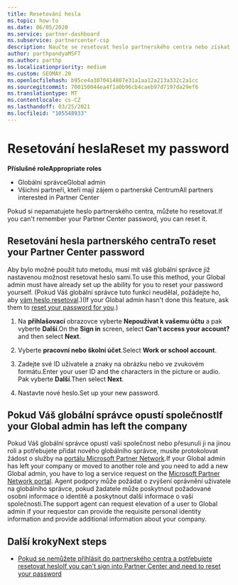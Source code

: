 ```yaml
---
title: Resetování hesla
ms.topic: how-to
ms.date: 06/05/2020
ms.service: partner-dashboard
ms.subservice: partnercenter-csp
description: Naučte se resetovat heslo partnerského centra nebo získat pomoc od globálního správce vaší společnosti. Přečtěte si také, jak přidat nového globálního správce centra partnerů.
author: parthpandyaMSFT
ms.author: parthp
ms.localizationpriority: medium
ms.custom: SEOMAY.20
ms.openlocfilehash: b95ce4a3070414807e31a1aa12a213a332c2a1cc
ms.sourcegitcommit: 700150044ea4f1a0b96cb4caeb97d7197da29ef6
ms.translationtype: MT
ms.contentlocale: cs-CZ
ms.lasthandoff: 03/25/2021
ms.locfileid: "105548933"
---
```

# <a name="reset-my-password"></a><span data-ttu-id="f5ac9-103">Resetování hesla</span><span class="sxs-lookup"><span data-stu-id="f5ac9-103">Reset my password</span></span>
 
<span data-ttu-id="f5ac9-104">**Příslušné role**</span><span class="sxs-lookup"><span data-stu-id="f5ac9-104">**Appropriate roles**</span></span>

- <span data-ttu-id="f5ac9-105">Globální správce</span><span class="sxs-lookup"><span data-stu-id="f5ac9-105">Global admin</span></span>
- <span data-ttu-id="f5ac9-106">Všichni partneři, kteří mají zájem o partnerské Centrum</span><span class="sxs-lookup"><span data-stu-id="f5ac9-106">All partners interested in Partner Center</span></span>


<span data-ttu-id="f5ac9-107">Pokud si nepamatujete heslo partnerského centra, můžete ho resetovat.</span><span class="sxs-lookup"><span data-stu-id="f5ac9-107">If you can't remember your Partner Center password, you can reset it.</span></span>

## <a name="to-reset-your-partner-center-password"></a><span data-ttu-id="f5ac9-108">Resetování hesla partnerského centra</span><span class="sxs-lookup"><span data-stu-id="f5ac9-108">To reset your Partner Center password</span></span>

<span data-ttu-id="f5ac9-109">Aby bylo možné použít tuto metodu, musí mít váš globální správce již nastavenou možnost resetovat heslo sami.</span><span class="sxs-lookup"><span data-stu-id="f5ac9-109">To use this method, your Global admin must have already set up the ability for you to reset your password yourself.</span></span> <span data-ttu-id="f5ac9-110">(Pokud Váš globální správce tuto funkci neudělal, požádejte ho, aby [vám heslo resetoval](reset-a-user-password.md).)</span><span class="sxs-lookup"><span data-stu-id="f5ac9-110">(If your Global admin hasn't done this feature, ask them to [reset your password for you](reset-a-user-password.md).)</span></span>

1. <span data-ttu-id="f5ac9-111">Na **přihlašovací** obrazovce vyberte **Nepoužívat k vašemu účtu** a pak vyberte **Další**.</span><span class="sxs-lookup"><span data-stu-id="f5ac9-111">On the **Sign in** screen, select **Can't access your account?** and then select **Next**.</span></span>

2. <span data-ttu-id="f5ac9-112">Vyberte **pracovní nebo školní účet**.</span><span class="sxs-lookup"><span data-stu-id="f5ac9-112">Select **Work or school account**.</span></span>

3. <span data-ttu-id="f5ac9-113">Zadejte své ID uživatele a znaky na obrázku nebo ve zvukovém formátu.</span><span class="sxs-lookup"><span data-stu-id="f5ac9-113">Enter your user ID and the characters in the picture or audio.</span></span> <span data-ttu-id="f5ac9-114">Pak vyberte **Další**.</span><span class="sxs-lookup"><span data-stu-id="f5ac9-114">Then select **Next**.</span></span>

4. <span data-ttu-id="f5ac9-115">Nastavte nové heslo.</span><span class="sxs-lookup"><span data-stu-id="f5ac9-115">Set up your new password.</span></span>

## <a name="if-your-global-admin-has-left-the-company"></a><span data-ttu-id="f5ac9-116">Pokud Váš globální správce opustí společnost</span><span class="sxs-lookup"><span data-stu-id="f5ac9-116">If your Global admin has left the company</span></span>

<span data-ttu-id="f5ac9-117">Pokud Váš globální správce opustí vaši společnost nebo přesunuli ji na jinou roli a potřebujete přidat nového globálního správce, musíte protokolovat žádost o služby na [portálu Microsoft Partner Network](https://partner.microsoft.com/commercial#/).</span><span class="sxs-lookup"><span data-stu-id="f5ac9-117">If your Global admin has left your company or moved to another role and you need to add a new Global admin, you have to log a service request on the [Microsoft Partner Network portal](https://partner.microsoft.com/commercial#/).</span></span> <span data-ttu-id="f5ac9-118">Agent podpory může požádat o zvýšení oprávnění uživatele na globálního správce, pokud žadatele může poskytnout požadované osobní informace o identitě a poskytnout další informace o vaší společnosti.</span><span class="sxs-lookup"><span data-stu-id="f5ac9-118">The support agent can request elevation of a user to Global admin if your requestor can provide the requisite personal identity information and provide additional information about your company.</span></span> 

## <a name="next-steps"></a><span data-ttu-id="f5ac9-119">Další kroky</span><span class="sxs-lookup"><span data-stu-id="f5ac9-119">Next steps</span></span>

- [<span data-ttu-id="f5ac9-120">Pokud se nemůžete přihlásit do partnerského centra a potřebujete resetovat heslo</span><span class="sxs-lookup"><span data-stu-id="f5ac9-120">If you can't sign into Partner Center and need to reset your password</span></span>](unable-to-sign-in.md)